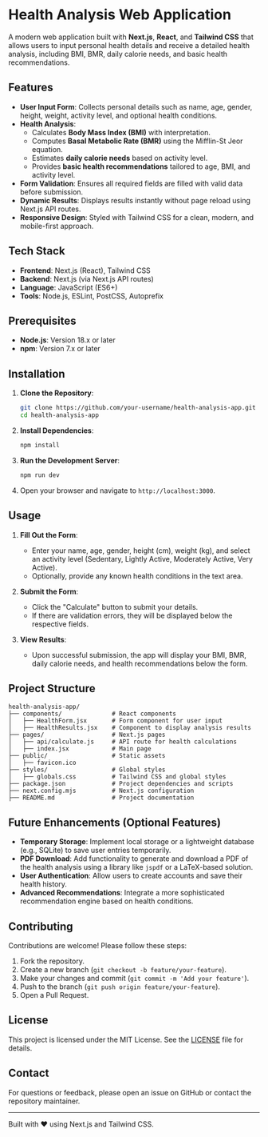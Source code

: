 # Health Analysis Web Application

A modern web application built with **Next.js**, **React**, and **Tailwind CSS** that allows users to input personal health details and receive a detailed health analysis, including BMI, BMR, daily calorie needs, and basic health recommendations.

## Features

- **User Input Form**: Collects personal details such as name, age, gender, height, weight, activity level, and optional health conditions.
- **Health Analysis**:
  - Calculates **Body Mass Index (BMI)** with interpretation.
  - Computes **Basal Metabolic Rate (BMR)** using the Mifflin-St Jeor equation.
  - Estimates **daily calorie needs** based on activity level.
  - Provides **basic health recommendations** tailored to age, BMI, and activity level.
- **Form Validation**: Ensures all required fields are filled with valid data before submission.
- **Dynamic Results**: Displays results instantly without page reload using Next.js API routes.
- **Responsive Design**: Styled with Tailwind CSS for a clean, modern, and mobile-first approach.

## Tech Stack

- **Frontend**: Next.js (React), Tailwind CSS
- **Backend**: Next.js (via Next.js API routes)
- **Language**: JavaScript (ES6+)
- **Tools**: Node.js, ESLint, PostCSS, Autoprefix

## Prerequisites

- **Node.js**: Version 18.x or later
- **npm**: Version 7.x or later

## Installation

1. **Clone the Repository**:
   ```bash
   git clone https://github.com/your-username/health-analysis-app.git
   cd health-analysis-app
   ```

2. **Install Dependencies**:
   ```bash
   npm install
   ```

3. **Run the Development Server**:
   ```bash
   npm run dev
   ```

4. Open your browser and navigate to `http://localhost:3000`.

## Usage

1. **Fill Out the Form**:
   - Enter your name, age, gender, height (cm), weight (kg), and select an activity level (Sedentary, Lightly Active, Moderately Active, Very Active).
   - Optionally, provide any known health conditions in the text area.

2. **Submit the Form**:
   - Click the "Calculate" button to submit your details.
   - If there are validation errors, they will be displayed below the respective fields.

3. **View Results**:
   - Upon successful submission, the app will display your BMI, BMR, daily calorie needs, and health recommendations below the form.

## Project Structure

```
health-analysis-app/
├── components/              # React components
│   ├── HealthForm.jsx       # Form component for user input
│   ├── HealthResults.jsx    # Component to display analysis results
├── pages/                   # Next.js pages
│   ├── api/calculate.js     # API route for health calculations
│   ├── index.jsx            # Main page
├── public/                  # Static assets
│   ├── favicon.ico
├── styles/                  # Global styles
│   ├── globals.css          # Tailwind CSS and global styles
├── package.json             # Project dependencies and scripts
├── next.config.mjs          # Next.js configuration
├── README.md                # Project documentation
```

## Future Enhancements (Optional Features)

- **Temporary Storage**: Implement local storage or a lightweight database (e.g., SQLite) to save user entries temporarily.
- **PDF Download**: Add functionality to generate and download a PDF of the health analysis using a library like `jspdf` or a LaTeX-based solution.
- **User Authentication**: Allow users to create accounts and save their health history.
- **Advanced Recommendations**: Integrate a more sophisticated recommendation engine based on health conditions.

## Contributing

Contributions are welcome! Please follow these steps:

1. Fork the repository.
2. Create a new branch (`git checkout -b feature/your-feature`).
3. Make your changes and commit (`git commit -m 'Add your feature'`).
4. Push to the branch (`git push origin feature/your-feature`).
5. Open a Pull Request.

## License

This project is licensed under the MIT License. See the [LICENSE](LICENSE) file for details.

## Contact

For questions or feedback, please open an issue on GitHub or contact the repository maintainer.

---

Built with ❤️ using Next.js and Tailwind CSS.